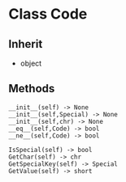 # Class Code

## Inherit

* object

## Methods
```
__init__(self) -> None
__init__(self,Special) -> None
__init__(self,chr) -> None
__eq__(self,Code) -> bool
__ne__(self,Code) -> bool

IsSpecial(self) -> bool
GetChar(self) -> chr
GetSpecialKey(self) -> Special
GetValue(self) -> short

```
